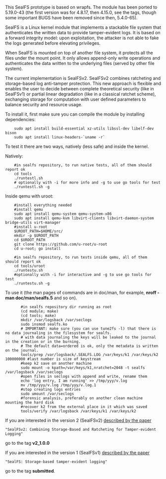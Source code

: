 This SealFS prototype is based on wrapfs. The module has
been ported to 5.19.0-43 (the first version was for 4.8.17, then 4.15.0, 
see the tags, though some important BUGS have been removed since then, 5.4.0-65).


SealFS is a Linux kernel module that implements a stackable file system
that authenticates the written data to provide tamper-evident logs. It
is based on a forward integrity model: upon exploitation, the attacker
is not able to fake the logs generated before elevating privileges.

When SealFS is mounted on top of another file system, it protects
all the files under the mount point. It only allows append-only write
operations and authenticates the data written to the underlying files
(served by other file system).

The current implementation is SealFSv2. SealFSv2
combines ratcheting and storage-based log anti-tamper protection.
This new approach is flexible and enables the user to decide between complete
theoretical security (like in SealFSv1) or partial linear degradation
(like in a classical ratchet scheme), exchanging storage for computation
with user defined parameters to balance security and resource usage.

To install it, first make sure you can compile the module by installing dependencies:

```plaintext
	sudo apt install build-essential xz-utils libssl-dev libelf-dev bison
	sudo apt install linux-headers-`uname -r`
```

To test it there are two ways, natively (less safe) and inside the kernel.

Natively:

```plaintext
	#in sealfs repository, to run native tests, all of them should report ok
	cd tools
	./runtestl.sh
	# optionally with -i for more info and -g to use go tools for test
	./runtestl.sh -g
```

Inside qemu with uroot:

```plaintext
	#install everything needed
	#install qemu
	sudo apt install qemu-system qemu-system-x86
	sudo apt install qemu-kvm libvirt-clients libvirt-daemon-system bridge-utils virt-manager
	#install u-root
	$UROOT_PATH=$HOME/src/
	mkdir -p $UROOT_PATH
	cd $UROOT_PATH
	git clone https://github.com/u-root/u-root
	cd u-root; go install

	#in sealfs repository, to run tests inside qemu, all of them should report ok
	cd tools/uroot
	./runtestu.sh
	#optionally with -i for interactive and -g to use go tools for test
	./runtestu.sh -g
```



To use it (the man pages of commands are in doc/man, for example, **nroff -man doc/man/sealfs.5** and so on).

```plaintext
       #in sealfs repository dir running as root
       (cd module; make)
       (cd tools; make)
       mkdir /var/logsback /var/seclogs
       sudo insmod sealfs.ko
       # IMPORTANT: make sure (you can use tune2fs -l) that there is no data journaling in the filesystem for sealfs.
       # with data journaling the keys will be leaked to the journal in the creation or in the burning.
       # The default data=ordered is ok, only the metadata is written on the journal.
       tools/prep /var/logsback/.SEALFS.LOG /var/keys/k1 /var/keys/k2 100000000	#last number is size of keystream
       #keep k2 save on another machine
       sudo mount -o kpath=/var/keys/k1,nratchet=2048 -t sealfs /var/logsback /var/seclogs
       #open files in seclogs with append and write, rename them
       echo 'log entry, I am running' >> /tmp/yyy/v.log
       mv /tmp/yyy/v.log /tmp/yyy/v.log.1
       #stop creating logs entries
       sudo umount /var/seclogs
       #forensic analysis, preferably on another clean machine mounting the hard disk
       #recover k2 from the external place in it which was saved
       tools/verify /var/logsback /var/keys/k1 /var/keys/k2
```

If you are interested in the version 2 (SealFSv2) [described by the paper](https://doi.org/10.1016/j.cose.2021.102325)

	"SealFSv2: Combining Storage-Based and Ratcheting for Tamper-evident Logging"

go to the tag **v2_1.0.0**

If you are interested in the version 1 (SealFSv1) [described by the paper](https://doi.org/10.1016/j.cose.2021.102325) 

	"SealFS: Storage-based tamper-evident logging" 


go to the tag **submitted**.

